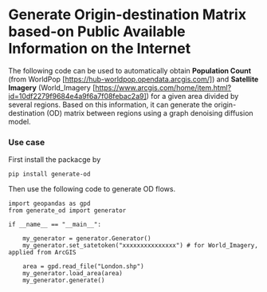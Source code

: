 # Generate Origin-destination Matrix based-on Public Available Information on the Internet
The following code can be used to automatically obtain **Population Count** (from WorldPop [https://hub-worldpop.opendata.arcgis.com/]) and **Satellite Imagery** (World_Imagery [https://www.arcgis.com/home/item.html?id=10df2279f9684e4a9f6a7f08febac2a9]) for a given area divided by several regions. Based on this information, it can generate the origin-destination (OD) matrix between regions using a graph denoising diffusion model.

### Use case
First install the packacge by 

    pip install generate-od

Then use the following code to generate OD flows.


    import geopandas as gpd
    from generate_od import generator
    
    if __name__ == "__main__":
    
        my_generator = generator.Generator()
        my_generator.set_satetoken("xxxxxxxxxxxxxxx") # for World_Imagery, applied from ArcGIS
    
        area = gpd.read_file("London.shp")
        my_generator.load_area(area)
        my_generator.generate()

